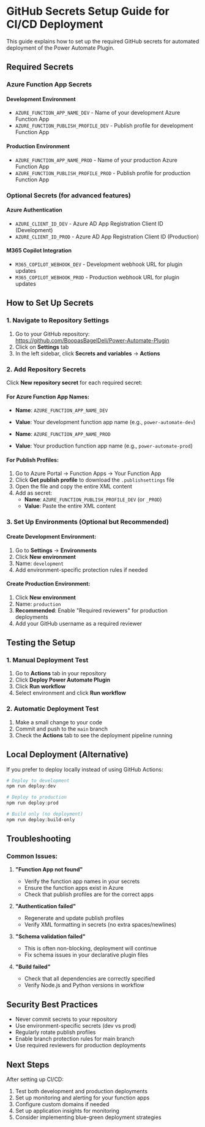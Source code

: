 # GitHub Secrets Setup Guide for CI/CD Deployment

This guide explains how to set up the required GitHub secrets for automated deployment of the Power Automate Plugin.

## Required Secrets

### Azure Function App Secrets

#### Development Environment
- `AZURE_FUNCTION_APP_NAME_DEV` - Name of your development Azure Function App
- `AZURE_FUNCTION_PUBLISH_PROFILE_DEV` - Publish profile for development Function App

#### Production Environment  
- `AZURE_FUNCTION_APP_NAME_PROD` - Name of your production Azure Function App
- `AZURE_FUNCTION_PUBLISH_PROFILE_PROD` - Publish profile for production Function App

### Optional Secrets (for advanced features)

#### Azure Authentication
- `AZURE_CLIENT_ID_DEV` - Azure AD App Registration Client ID (Development)
- `AZURE_CLIENT_ID_PROD` - Azure AD App Registration Client ID (Production)

#### M365 Copilot Integration
- `M365_COPILOT_WEBHOOK_DEV` - Development webhook URL for plugin updates
- `M365_COPILOT_WEBHOOK_PROD` - Production webhook URL for plugin updates

## How to Set Up Secrets

### 1. Navigate to Repository Settings
1. Go to your GitHub repository: https://github.com/BoopasBagelDeli/Power-Automate-Plugin
2. Click on **Settings** tab
3. In the left sidebar, click **Secrets and variables** → **Actions**

### 2. Add Repository Secrets
Click **New repository secret** for each required secret:

#### For Azure Function App Names:
- **Name**: `AZURE_FUNCTION_APP_NAME_DEV`
- **Value**: Your development function app name (e.g., `power-automate-dev`)

- **Name**: `AZURE_FUNCTION_APP_NAME_PROD`  
- **Value**: Your production function app name (e.g., `power-automate-prod`)

#### For Publish Profiles:
1. Go to Azure Portal → Function Apps → Your Function App
2. Click **Get publish profile** to download the `.publishsettings` file
3. Open the file and copy the entire XML content
4. Add as secret:
   - **Name**: `AZURE_FUNCTION_PUBLISH_PROFILE_DEV` (or `_PROD`)
   - **Value**: Paste the entire XML content

### 3. Set Up Environments (Optional but Recommended)

#### Create Development Environment:
1. Go to **Settings** → **Environments**
2. Click **New environment**
3. Name: `development`
4. Add environment-specific protection rules if needed

#### Create Production Environment:
1. Click **New environment**
2. Name: `production`
3. **Recommended**: Enable "Required reviewers" for production deployments
4. Add your GitHub username as a required reviewer

## Testing the Setup

### 1. Manual Deployment Test
1. Go to **Actions** tab in your repository
2. Click **Deploy Power Automate Plugin**
3. Click **Run workflow**
4. Select environment and click **Run workflow**

### 2. Automatic Deployment Test
1. Make a small change to your code
2. Commit and push to the `main` branch
3. Check the **Actions** tab to see the deployment pipeline running

## Local Deployment (Alternative)

If you prefer to deploy locally instead of using GitHub Actions:

```powershell
# Deploy to development
npm run deploy:dev

# Deploy to production  
npm run deploy:prod

# Build only (no deployment)
npm run deploy:build-only
```

## Troubleshooting

### Common Issues:

1. **"Function App not found"**
   - Verify the function app names in your secrets
   - Ensure the function apps exist in Azure
   - Check that publish profiles are for the correct apps

2. **"Authentication failed"**
   - Regenerate and update publish profiles
   - Verify XML formatting in secrets (no extra spaces/newlines)

3. **"Schema validation failed"**
   - This is often non-blocking, deployment will continue
   - Fix schema issues in your declarative plugin files

4. **"Build failed"**
   - Check that all dependencies are correctly specified
   - Verify Node.js and Python versions in workflow

## Security Best Practices

- Never commit secrets to your repository
- Use environment-specific secrets (dev vs prod)
- Regularly rotate publish profiles
- Enable branch protection rules for main branch
- Use required reviewers for production deployments

## Next Steps

After setting up CI/CD:
1. Test both development and production deployments
2. Set up monitoring and alerting for your function apps
3. Configure custom domains if needed
4. Set up application insights for monitoring
5. Consider implementing blue-green deployment strategies
